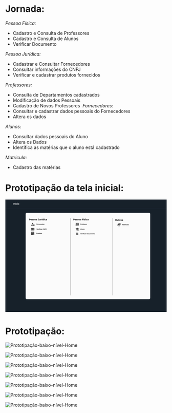 # Jornada:

*Pessoa Física:*
- Cadastro e Consulta de Professores
- Cadastro e Consulta de Alunos
- Verificar Documento

*Pessoa Jurídica:* ​
- Cadastrar e Consultar Fornecedores
- Consultar informações do CNPJ
- Verificar e cadastrar produtos fornecidos

*Professores:*
- Consulta de Departamentos cadastrados
- Modificação de dados Pessoais
- Cadastro de Novos Professores
 ​
*Fornecedores:* ​
- Consultar e cadastrar dados pessoais do Fornecedores
- Altera os dados

*Alunos:*
- Consultar dados pessoais do Aluno
- Altera os Dados
- Identifica as matérias que o aluno está cadastrado

*Matricula:*

- Cadastro das matérias 

# Prototipação da tela inicial:

![Prototipação-baixo-nível-Home](Documentação/Prototipação-baixo-nível-Home)

# Prototipação:

![Prototipação-baixo-nível-Home](documentacao/prototipacao/prototipo-home-top.png)



![Prototipação-baixo-nível-Home](documentacao/prototipacao/prototipo-home-down.png)



![Prototipação-baixo-nível-Home](documentacao/prototipacao/prototipo-apresentacao.png)



![Prototipação-baixo-nível-Home](documentacao/prototipacao/prototipo-shop-top.png)



![Prototipação-baixo-nível-Home](documentacao/prototipacao/prototipo-shop-down.png)



![Prototipação-baixo-nível-Home](documentacao/prototipacao/prototipo-carrinho-top.png)



![Prototipação-baixo-nível-Home](documentacao/prototipacao/prototipo-carrinho-down.png)


